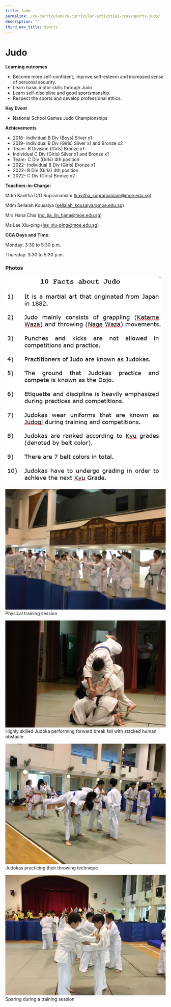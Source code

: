 ```yaml
---
title: Judo
permalink: /co-curriculum/co-curricular-activities-ccas/sports-judo/
description: ""
third_nav_title: Sports
---
```

# **Judo**

**Learning outcomes**

*   Become more self-confident, improve self-esteem and increased sense of personal security.
*   Learn basic motor skills through Judo
*   Learn self-discipline and good sportsmanship.
*   Respect the sports and develop professional ethics.

**Key Event**

*   National School Games Judo Championships

**Achievements**

*   2018- Individual B Div (Boys) Silver x1
*   2019- Individual B Div (Girls) Silver x1 and Bronze x2
*   Team- B Division (Girls) Bronze x1
*   Individual C Div (Girls) Silver x1 and Bronze x1
*   Team- C Div (Girls) 4th position
*   2022- Individual B Div (Girls) Bronze x1
*   2022- B Div (Girls) 4th position
*   2022- C Div (Girls) Bronze x2

**Teachers-in-Charge:**

Mdm Kavitha D/O Supramaniam ([kavitha\_supramaniam@moe.edu.sg](mailto:kavitha_supramaniam@moe.edu.sg))

Mdm Sellaiah Kousalya ([sellaiah\_kousalya@moe.edu.sg](mailto:sellaiah_kousalya@moe.edu.sg))

Mrs Hana Chia ([ng_jia_lin_hana@moe.edu.sg](mailto:ng_jia_lin_hana@moe.edu.sg))

Ms Lee Xiu-ping ([lee_xiu-ping@moe.edu.sg](mailto:lee_xiu-ping@moe.edu.sg))

**CCA Days and Time:**

Monday: 3:30 to 5:30 p.m.

Thursday: 3:30 to 5:30 p.m.

### Photos
![](/images/Photo-4.png)

![](/images/Photo-1-6.jpg)
Physical training session

![](/images/Photo-5-7-scaled.jpg)
Highly skilled Judoka performing forward break fall with stacked human obstacle


![](/images/Photo-3-6.jpg)
Judokas practicing their throwing technique

![](/images/Photo-2-6.jpg)
Sparing during a training session